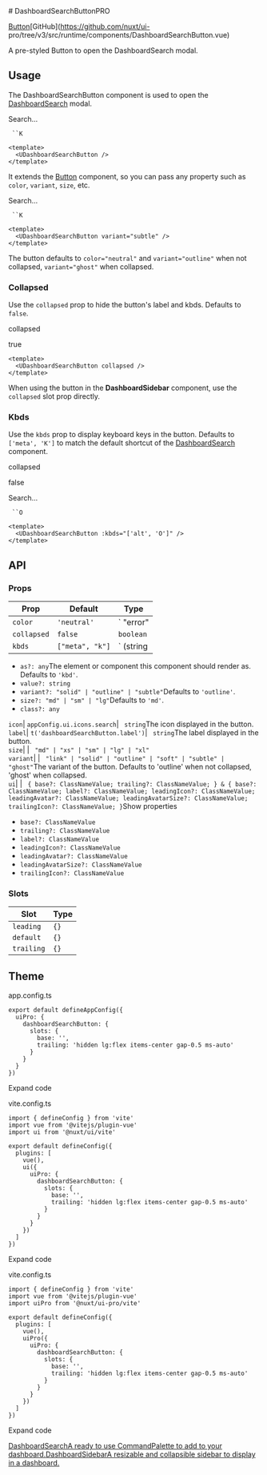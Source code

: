 <!-- source: https://ui.nuxt.com/components/dashboard-search-button --> # DashboardSearchButtonPRO

[Button](/components/button)[GitHub](https://github.com/nuxt/ui-
pro/tree/v3/src/runtime/components/DashboardSearchButton.vue)

A pre-styled Button to open the DashboardSearch modal.

## Usage

The DashboardSearchButton component is used to open the
[DashboardSearch](/components/dashboard-search) modal.

Search...

` ``K`

    
    
    <template>
      <UDashboardSearchButton />
    </template>
    

It extends the [Button](/components/button) component, so you can pass any
property such as `color`, `variant`, `size`, etc.

Search...

` ``K`

    
    
    <template>
      <UDashboardSearchButton variant="subtle" />
    </template>
    

The button defaults to `color="neutral"` and `variant="outline"` when not
collapsed, `variant="ghost"` when collapsed.

### Collapsed

Use the `collapsed` prop to hide the button's label and kbds. Defaults to
`false`.

collapsed

true

    
    
    <template>
      <UDashboardSearchButton collapsed />
    </template>
    

[](/components/dashboard-sidebar#slots)When using the button in the
**DashboardSidebar** component, use the `collapsed` slot prop directly.

### Kbds

Use the `kbds` prop to display keyboard keys in the button. Defaults to
`['meta', 'K']` to match the default shortcut of the
[DashboardSearch](/components/dashboard-search#shortcut) component.

collapsed

false

Search...

` ``O`

    
    
    <template>
      <UDashboardSearchButton :kbds="['alt', 'O']" />
    </template>
    

## API

### Props

Prop |  Default |  Type   
---|---|---  
`color`| `'neutral'`| ` "error" | "primary" | "secondary" | "success" | "info" | "warning" | "neutral"`  
`collapsed`| `false`| `boolean`  
`kbds`| `["meta", "k"]`| ` (string | undefined)[] | KbdProps[]`Show properties

  * `as?: any`The element or component this component should render as. Defaults to `'kbd'`.
  * `value?: string`
  * `variant?: "solid" | "outline" | "subtle"`Defaults to `'outline'`.
  * `size?: "md" | "sm" | "lg"`Defaults to `'md'`.
  * `class?: any`

  
`icon`| `appConfig.ui.icons.search`| ` string`The icon displayed in the
button.  
`label`| `t('dashboardSearchButton.label')`| ` string`The label displayed in
the button.  
`size`| | ` "md" | "xs" | "sm" | "lg" | "xl"`  
`variant`| | ` "link" | "solid" | "outline" | "soft" | "subtle" | "ghost"`The variant of the button. Defaults to 'outline' when not collapsed, 'ghost' when collapsed.  
`ui`| | ` { base?: ClassNameValue; trailing?: ClassNameValue; } & { base?: ClassNameValue; label?: ClassNameValue; leadingIcon?: ClassNameValue; leadingAvatar?: ClassNameValue; leadingAvatarSize?: ClassNameValue; trailingIcon?: ClassNameValue; }`Show properties

  * `base?: ClassNameValue`
  * `trailing?: ClassNameValue`
  * `label?: ClassNameValue`
  * `leadingIcon?: ClassNameValue`
  * `leadingAvatar?: ClassNameValue`
  * `leadingAvatarSize?: ClassNameValue`
  * `trailingIcon?: ClassNameValue`

  
  
### Slots

Slot |  Type   
---|---  
`leading`| `{}`  
`default`| `{}`  
`trailing`| `{}`  
  
## Theme

app.config.ts

    
    
    export default defineAppConfig({
      uiPro: {
        dashboardSearchButton: {
          slots: {
            base: '',
            trailing: 'hidden lg:flex items-center gap-0.5 ms-auto'
          }
        }
      }
    })
    

Expand code

vite.config.ts

    
    
    import { defineConfig } from 'vite'
    import vue from '@vitejs/plugin-vue'
    import ui from '@nuxt/ui/vite'
    
    export default defineConfig({
      plugins: [
        vue(),
        ui({
          uiPro: {
            dashboardSearchButton: {
              slots: {
                base: '',
                trailing: 'hidden lg:flex items-center gap-0.5 ms-auto'
              }
            }
          }
        })
      ]
    })
    

Expand code

vite.config.ts

    
    
    import { defineConfig } from 'vite'
    import vue from '@vitejs/plugin-vue'
    import uiPro from '@nuxt/ui-pro/vite'
    
    export default defineConfig({
      plugins: [
        vue(),
        uiPro({
          uiPro: {
            dashboardSearchButton: {
              slots: {
                base: '',
                trailing: 'hidden lg:flex items-center gap-0.5 ms-auto'
              }
            }
          }
        })
      ]
    })
    

Expand code

[DashboardSearchA ready to use CommandPalette to add to your
dashboard.](/components/dashboard-search)[DashboardSidebarA resizable and
collapsible sidebar to display in a dashboard.](/components/dashboard-sidebar)

